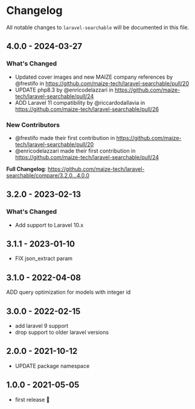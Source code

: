 # Changelog

All notable changes to `laravel-searchable` will be documented in this file.

## 4.0.0 - 2024-03-27

### What's Changed

* Updated cover images and new MAIZE company references by @frestifo in https://github.com/maize-tech/laravel-searchable/pull/20
* UPDATE php8.3 by @enricodelazzari in https://github.com/maize-tech/laravel-searchable/pull/24
* ADD Laravel 11 compatibility by @riccardodallavia in https://github.com/maize-tech/laravel-searchable/pull/26

### New Contributors

* @frestifo made their first contribution in https://github.com/maize-tech/laravel-searchable/pull/20
* @enricodelazzari made their first contribution in https://github.com/maize-tech/laravel-searchable/pull/24

**Full Changelog**: https://github.com/maize-tech/laravel-searchable/compare/3.2.0...4.0.0

## 3.2.0 - 2023-02-13

### What's Changed

- Add support to Laravel 10.x

## 3.1.1 - 2023-01-10

- FIX json_extract param

## 3.1.0 - 2022-04-08

ADD query optimization for models with integer id

## 3.0.0 - 2022-02-15

- add laravel 9 support
- drop support to older laravel versions

## 2.0.0 - 2021-10-12

- UPDATE package namespace

## 1.0.0 - 2021-05-05

- first release 🚀
